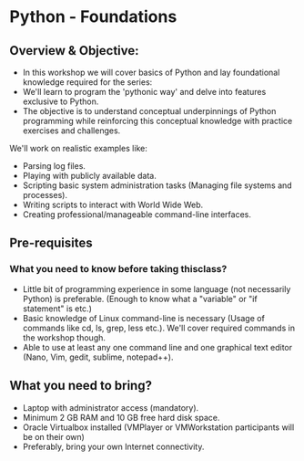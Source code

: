 #  Python - Foundations


## Overview & Objective:

* In this workshop we will cover basics of Python and lay foundational knowledge required for the series:
* We'll learn to program the 'pythonic way' and delve into features exclusive to Python.
* The objective is to understand conceptual underpinnings of Python programming while reinforcing this conceptual knowledge with practice exercises and challenges.

We'll work on realistic examples like:

* Parsing log files.
* Playing with publicly available data.
* Scripting basic system administration tasks (Managing file systems and processes).
* Writing scripts to interact with World Wide Web.
* Creating professional/manageable command-line interfaces.

## Pre-requisites


### What you need to know before taking thisclass?

* Little bit of programming experience in some language (not necessarily Python) is preferable. (Enough to know what a "variable" or "if statement" is etc.)
* Basic knowledge of Linux command-line is necessary (Usage of commands like cd, ls, grep, less etc.). We'll cover required commands in the workshop though.
* Able to use at least any one command line and one graphical text editor (Nano, Vim, gedit, sublime, notepad++).

## What you need to bring?

* Laptop with administrator access (mandatory).
* Minimum 2 GB RAM and 10 GB free hard disk space.
* Oracle Virtualbox installed (VMPlayer or VMWorkstation participants will be on their own)
* Preferably, bring your own Internet connectivity.
